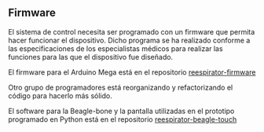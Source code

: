 ## Firmware
El sistema de control necesita ser programado con un firmware que permita hacer funcionar el dispositivo. Dicho programa se ha realizado conforme a las especificaciones de los especialistas médicos para realizar las funciones para las que el dispositivo fue diseñado.

El firmware para el Arduino Mega está en el repositorio [reespirator-firmware](https://gitlab.com/reesistencia/reespirator)

Otro grupo de programadores está reorganizando y refactorizando el código para hacerlo más sólido.

El software para la Beagle-bone y la pantalla utilizadas en el prototipo programado en Python está en el repositorio [reespirator-beagle-touch](https://gitlab.com/reesistencia/reespirator-beagle-touch) 

